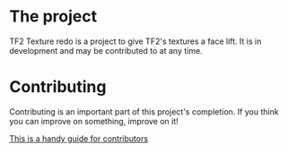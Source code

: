 # The project
TF2 Texture redo is a project to give TF2's textures a face lift. It is in development and may be contributed to at any time.
# Contributing
Contributing is an important part of this project's completion. If you think you can improve on something, improve on it!

[This is a handy guide for contributors](https://github.com/ST3VI3-RICHI3/TextureRedo/wiki/Prerequisites-for-making-textures)
